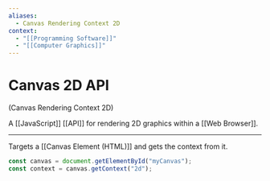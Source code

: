 ```yaml
---
aliases:
  - Canvas Rendering Context 2D
context:
  - "[[Programming Software]]"
  - "[[Computer Graphics]]"
---
```


# Canvas 2D API

(Canvas Rendering Context 2D)

A [[JavaScript]] [[API]] for rendering 2D graphics within a [[Web Browser]].

---

Targets a [[Canvas Element (HTML)]] and gets the context from it.

```JavaScript
const canvas = document.getElementById("myCanvas");
const context = canvas.getContext("2d");
```
